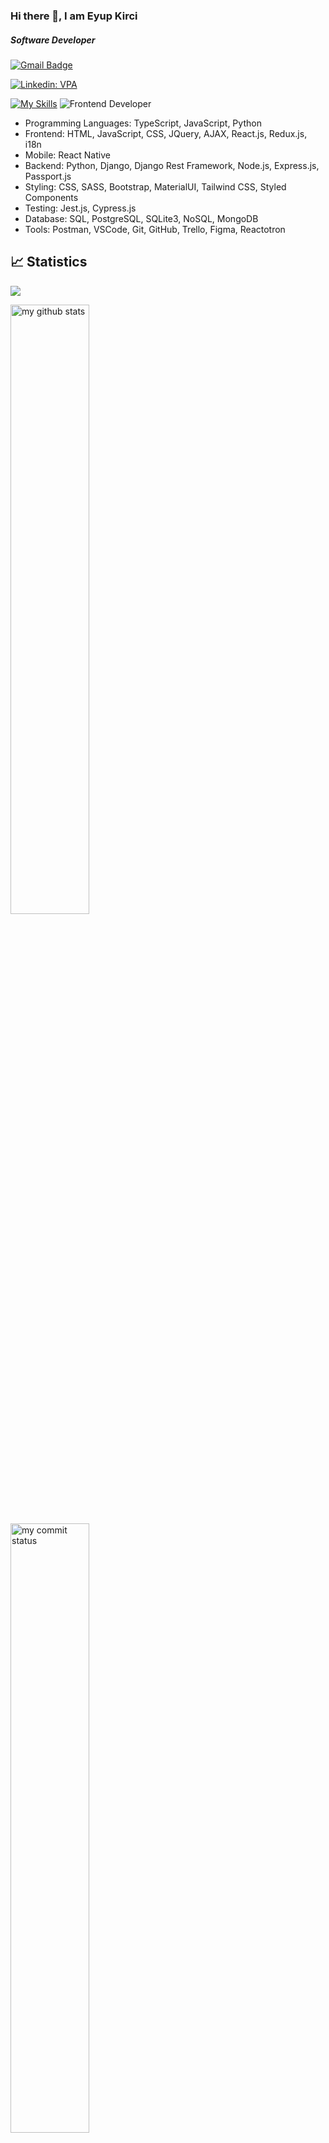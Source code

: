 ### Hi there 👋, I am Eyup Kirci 
##### Software Developer
[![Gmail Badge](https://img.shields.io/badge/Gmail-D14836?style=for-the-badge&logo=gmail&logoColor=white)](https://mail.google.com/mail/u/0/?hl=tr&tf=cm&fs=1&to=eyupkirci@gmail.com)
<!-- [![LinkedIn Badge](https://img.shields.io/badge/LinkedIn-0077B5?style=for-the-badge&logo=linkedin&logoColor=white)](https://www.linkedin.com/in/eyupkirci) -->

[![Linkedin: VPA](https://img.shields.io/badge/linkedin-%230077B5.svg?&style=for-the-badge&logo=linkedin&logoColor=white)](https://www.linkedin.com/in/eyupkirci/)

<!--
<p align="center">
  <a href="https://skillicons.dev">
    <img src="https://skillicons.dev/icons?i=c,python,ts,js,html,css,react,redux,nodejs,express,pug,jquery,sass,bootstrap,materialui,styledcomponents,tailwind,jest,django,sqlite,postgres,vscode,postman,github,wordpress&theme=dark&perline=5" />
  </a>
</p>
-->

[![My Skills](https://skillicons.dev/icons?i=c,python,ts,js,html,css,react,redux,nodejs,express,pug,jquery,sass,bootstrap,materialui,styledcomponents,tailwind,jest,django,sqlite,postgres,vscode,postman,github,wordpress&theme=light&perline=5)](https://skillicons.dev)
![Frontend Developer](https://media.giphy.com/media/iIqmM5tTjmpOB9mpbn/giphy.gif)

- Programming Languages: TypeScript, JavaScript, Python
- Frontend: HTML, JavaScript, CSS, JQuery, AJAX, React.js, Redux.js, i18n
- Mobile: React Native  
- Backend: Python, Django, Django Rest Framework, Node.js, Express.js, Passport.js
- Styling: CSS, SASS, Bootstrap, MaterialUI, Tailwind CSS, Styled Components
- Testing: Jest.js, Cypress.js
- Database: SQL, PostgreSQL, SQLite3, NoSQL, MongoDB
- Tools: Postman, VSCode, Git, GitHub, Trello, Figma, Reactotron

## 📈 Statistics

![](https://komarev.com/ghpvc/?username=eyupkirci)
<br>


 <img src="https://github-readme-stats.vercel.app/api?username=eyupkirci&theme=chartreuse-dark" alt="my github stats" width="50%"/>&nbsp;
 <img src="https://github-readme-streak-stats.herokuapp.com/?user=eyupkirci&theme=chartreuse-dark" alt="my commit status" width="50%" />
 <img src="https://github-readme-stats.vercel.app/api/top-langs/?username=eyupkirci&theme=chartreuse-dark&layout=compact" alt="languages" width="50%">

